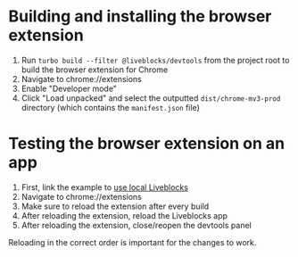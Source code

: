 # Building and installing the browser extension

1. Run `turbo build --filter @liveblocks/devtools` from the project root to
   build the browser extension for Chrome
1. Navigate to chrome://extensions
1. Enable "Developer mode"
1. Click "Load unpacked" and select the outputted `dist/chrome-mv3-prod`
   directory (which contains the `manifest.json` file)

# Testing the browser extension on an app

1. First, link the example to
   [use local Liveblocks](https://github.com/liveblocks/liveblocks/blob/main/examples/README.md#linking-examples-to-the-local-liveblocks-packages)
1. Navigate to chrome://extensions
1. Make sure to reload the extension after every build
1. After reloading the extension, reload the Liveblocks app
1. After reloading the extension, close/reopen the devtools panel

Reloading in the correct order is important for the changes to work.
